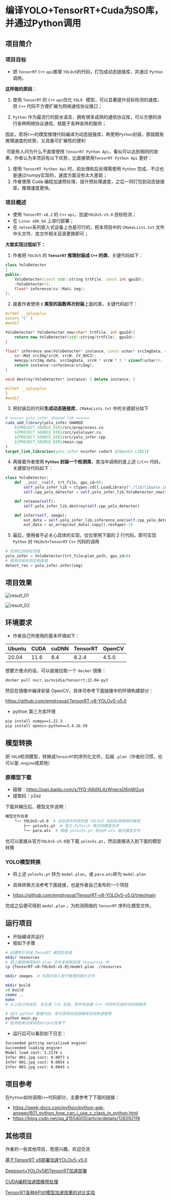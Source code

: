 # 编译YOLO+TensorRT+Cuda为SO库，并通过Python调用

## 项目简介

### 项目目标

- 把 `TensorRT` `C++` `api`推理 `YOLOv5`的代码，打包成动态链接库，并通过 `Python` 调用。

**这样做的原因**：

1. 使用 `TensorRT` 的 `C++` `api`优化 `YOLO ` 模型，可以显著提升目标检测的速度，但 `C++` 代码不方便扩展为网络通信协议接口；

2. `Python` 作为最流行的胶水语言，拥有很多成熟的通信协议库，可以方便的进行各种网络协议通信，赋能于各种各样的服务；

因此，若将`C++`的模型推理代码编译为动态链接库，再使用`Python`封装，那就既有推理速度的优势，又具备可扩展性的便利

​		可能有人问为什么不直接使用 `TensorRT Python Api`，看似可以达到相同的效果，作者认为本项目有以下优势，比直接使用`TensorRT Python Api` 更好：

1. 使用 `TensorRT Python Api` 时，前处理和后处理需使用 `Python` 完成，不过也是通过numpy实现的，速度方面没有太大差距；
2. 作者使用 Cuda 编程加速预处理，提升预处理速度，之后一同打包到动态链接库，推理速度更快。

### 项目概述

- 使用 `TensorRT-v8.2` 的 `C++` `api`，加速`YOLOv5-v5.0` 目标检测；
- 在 `Linux x86_64` 上进行部署；
- 在 `Jetson`系列嵌入式设备上也是可行的，把本项目中的 `CMakeLists.txt` 文件中头文件、库文件相关目录更换即可；

**大致实现过程如下：**

1. 作者把 `YOLOv5` 的 **`TensorRT` 推理封装成 `C++` 的类**，关键代码如下：

```c++
class YoloDetecter
{
public:
    YoloDetecter(const std::string trtFile, const int gpuId);
    ~YoloDetecter();
    float* inference(cv::Mat& img);
};
```

2. 接着作者使用 **`C` 类型的函数再次封装**上面的类，关键代码如下：

```c++
#ifdef __cplusplus
extern "C" {
#endif

YoloDetecter* YoloDetecter_new(char* trtFile, int gpuId){
    return new YoloDetecter(std::string(trtFile), gpuId);
}

float* inference_one(YoloDetecter* instance, const uchar* srcImgData, const int srcH, const int srcW){
    cv::Mat srcImg(srcH, srcW, CV_8UC3);
    memcpy(srcImg.data, srcImgData, srcH * srcW * 3 * sizeof(uchar));
    return instance->inference(srcImg);
}

void destroy(YoloDetecter* instance) { delete instance; }

#ifdef __cplusplus
}
#endif
```

3. 把封装后的代码**生成动态链接库**，`CMakeLists.txt` 中的关键部分如下

```cmake
# ====== yolo infer shared lib ======
cuda_add_library(yolo_infer SHARED 
    ${PROJECT_SOURCE_DIR}/src/preprocess.cu 
    ${PROJECT_SOURCE_DIR}/src/yololayer.cu 
    ${PROJECT_SOURCE_DIR}/src/yolo_infer.cpp
    ${PROJECT_SOURCE_DIR}/main.cpp
)
target_link_libraries(yolo_infer nvinfer cudart ${OpenCV_LIBS})
```

4. 再接着作者使用 **`Python` 封装一个检测类**，类当中调用的是上述 `C/C++` 代码，关键部分代码如下：

```python
class YoloDetector:
    def __init__(self, trt_file, gpu_id=0):
        self.yolo_infer_lib = ctypes.cdll.LoadLibrary("./lib/libyolo_infer.so")
        self.cpp_yolo_detector = self.yolo_infer_lib.YoloDetecter_new(trt_file.encode('utf-8'), gpu_id)

    def release(self):
        self.yolo_infer_lib.destroy(self.cpp_yolo_detector)

    def infer(self, image):
        out_data = self.yolo_infer_lib.inference_one(self.cpp_yolo_detector, image, height, width)
        out_data = as_array(out_data).copy().reshape(-1)
```

5. 最后，使用者不必关心具体的实现，仅仅使用下面的 2 行代码，即可实现 `Python` 对 `YOLOv5+TensorRT` `C++` 代码的调用

```python
# 实例化目标检测类
yolo_infer = YoloDetector(trt_file=plan_path, gpu_id=0)
# 使用目标检测实例推理
detect_res = yolo_infer.infer(img)
```

## 项目效果

![result_01](samples/_10008.jpg)

![result_02](samples/_10002.jpeg)

## 环境要求

- 作者自己所使用的基本环境如下：

| Ubuntu | CUDA | cuDNN | TensorRT | OpenCV |
| ------ | ---- | ----- | -------- | ------ |
| 20.04  | 11.6 | 8.4   | 8.2.4    | 4.5.0  |

想要方便点的话，可以直接拉取一个 `docker` 镜像：

```bash
docker pull nvcr.io/nvidia/tensorrt:22.04-py3
```

然后在镜像中编译安装 OpenCV，具体可参考下面链接中的环境构建部分：

https://github.com/emptysoal/TensorRT-v8-YOLOv5-v5.0

- python 第三方库环境

```bash
pip install numpy==1.22.3
pip install opencv-python==3.4.16.59
```

## 模型转换

把 `YOLO`检测模型，转换成`TensorRT`的序列化文件，后缀 `.plan`（作者的习惯，也可以是`.engine`或其他）

### 原模型下载

- 链接：https://pan.baidu.com/s/1YG-A8dXL4zWvecsD6mW2ug 
- 提取码：y2oz

下载并解压后，模型文件说明：

```bash
模型文件目录
    └── YOLOv5-v5.0  # 该目录中存放的是 YOLOv5 目标检测网络的模型
        ├── yolov5s.pt  # 官方 PyTorch 格式的模型文件
        └── para.wts  # 根据 yolov5s.pt 导出的 wts 格式模型文件
```

也可以直接从官方`YOLOv5-v5.0`处下载 `yolov5s.pt`，然后直接进入到下面的模型转换

### YOLO模型转换

- 将上述 `yolov5s.pt` 转为 `model.plan`，或 `para.wts`转为 `model.plan`
- 具体转换方法参考下面链接，也是作者自己发布的一个项目

- https://github.com/emptysoal/TensorRT-v8-YOLOv5-v5.0/tree/main

完成之后便可得到 `model.plan` ，为检测网络的 `TensorRT` 序列化模型文件。

## 运行项目

- 开始编译并运行
- 按如下步骤

```bash
# 创建用于存储 TensoRT 模型的目录
mkdir resources
# 把上面转换得到的 plan 文件复制到目录 resources 中
cp {TensorRT-v8-YOLOv5-v5.0}/model.plan ./resources

mkdir images  # 向其中放入用于推理的图片文件

mkdir build
cd build
cmake ..
make
# 以上执行完成后，会生成 lib 目录，其中存放着 C++ 代码所生成的动态链接库

# 运行 python 推理代码，即可调用动态链接库完成快速推理
python main.py
# 检测结果会保存到output目录下
```

- 运行后可以看到如下日志：

```bash
Succeeded getting serialized engine!
Succeeded loading engine!
Model load cost: 1.2174 s
Infer 001.jpg cost: 0.0077 s
Infer 002.jpg cost: 0.0054 s
Infer 003.jpg cost: 0.0043 s
```

## 项目参考

在`Python`如何调用`C++`代码部分，主要参考了下面的链接：

- https://geek-docs.com/python/python-ask-answer/601_python_how_can_i_use_c_class_in_python.html
- https://blog.csdn.net/qq_41554005/article/details/128292116

## 其他项目

作者的一些其他项目，若感兴趣，欢迎交流

[基于TensorRT v8部署加速YOLOv5-v5.0](https://github.com/emptysoal/TensorRT-v8-YOLOv5-v5.0)

[Deepsort+YOLOv5的TensorRT加速部署](https://github.com/emptysoal/Deepsort-YOLOv5-TensorRT)

[CUDA编程加速图像预处理](https://github.com/emptysoal/cuda-image-preprocess)

[TensorRT各种API对模型加速效果的对比实验](https://github.com/emptysoal/tensorrt-experiment)

